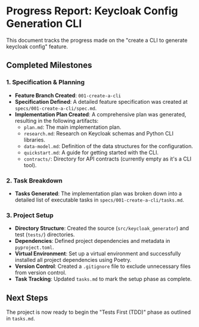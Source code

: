# Progress Report: Keycloak Config Generation CLI

This document tracks the progress made on the "create a CLI to generate keycloak config" feature.

## Completed Milestones

### 1. Specification & Planning
- **Feature Branch Created**: `001-create-a-cli`
- **Specification Defined**: A detailed feature specification was created at `specs/001-create-a-cli/spec.md`.
- **Implementation Plan Created**: A comprehensive plan was generated, resulting in the following artifacts:
    - `plan.md`: The main implementation plan.
    - `research.md`: Research on Keycloak schemas and Python CLI libraries.
    - `data-model.md`: Definition of the data structures for the configuration.
    - `quickstart.md`: A guide for getting started with the CLI.
    - `contracts/`: Directory for API contracts (currently empty as it's a CLI tool).

### 2. Task Breakdown
- **Tasks Generated**: The implementation plan was broken down into a detailed list of executable tasks in `specs/001-create-a-cli/tasks.md`.

### 3. Project Setup
- **Directory Structure**: Created the source (`src/keycloak_generator`) and test (`tests/`) directories.
- **Dependencies**: Defined project dependencies and metadata in `pyproject.toml`.
- **Virtual Environment**: Set up a virtual environment and successfully installed all project dependencies using Poetry.
- **Version Control**: Created a `.gitignore` file to exclude unnecessary files from version control.
- **Task Tracking**: Updated `tasks.md` to mark the setup phase as complete.

## Next Steps
The project is now ready to begin the "Tests First (TDD)" phase as outlined in `tasks.md`.
